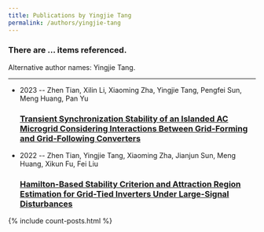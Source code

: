 ```yaml
---
title: Publications by Yingjie Tang
permalink: /authors/yingjie-tang
---
```


<h3 id="number-posts">There are ... items referenced.</h3>
<p id='info-authors'>Alternative author names: Yingjie Tang.</p>
<hr />
<ul class="post-list">
<li><span class='post-meta'>2023 -- Zhen Tian, Xilin Li, Xiaoming Zha, Yingjie Tang, Pengfei Sun, Meng Huang, Pan Yu</span><h3><a class='post-link' href="{{ site.baseurl }}/transient-synchronization-stability-of-an-islanded-ac-microgrid-considering-interactions-between-grid-forming-and-grid-following-converters">Transient Synchronization Stability of an Islanded AC Microgrid Considering Interactions Between Grid-Forming and Grid-Following Converters</a></h3></li>
<li><span class='post-meta'>2022 -- Zhen Tian, Yingjie Tang, Xiaoming Zha, Jianjun Sun, Meng Huang, Xikun Fu, Fei Liu</span><h3><a class='post-link' href="{{ site.baseurl }}/hamilton-based-stability-criterion-and-attraction-region-estimation-for-grid-tied-inverters-under-large-signal-disturbances">Hamilton-Based Stability Criterion and Attraction Region Estimation for Grid-Tied Inverters Under Large-Signal Disturbances</a></h3></li>

</ul>
{% include count-posts.html %}
